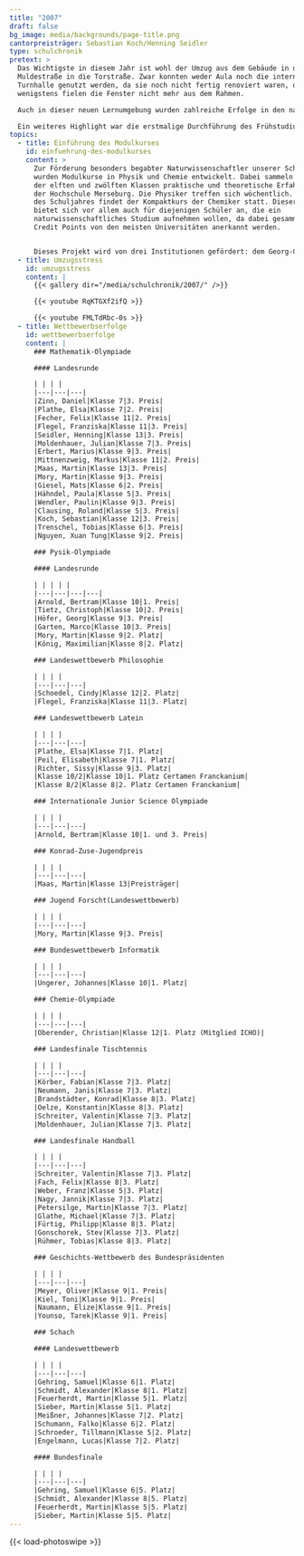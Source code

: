 ```yaml
---
title: "2007"
draft: false
bg_image: media/backgrounds/page-title.png
cantorpreisträger: Sebastian Koch/Henning Seidler
type: schulchronik
pretext: >
  Das Wichtigste in diesem Jahr ist wohl der Umzug aus dem Gebäude in der
  Muldestraße in die Torstraße. Zwar konnten weder Aula noch die interne
  Turnhalle genutzt werden, da sie noch nicht fertig renoviert waren, doch
  wenigstens fielen die Fenster nicht mehr aus dem Rahmen.

  Auch in dieser neuen Lernumgebung wurden zahlreiche Erfolge in den naturwissenschaftlichen Bereichen erzielt, so zum Beispiel bei der Matheolympiade, der Chemieolympiade, „Jugend forscht“, der IJSO, aber auch im sportlichen und geisteswissenschaftlichen Bereich, wie z.B. die Teilnahme an Jugend trainiert für Olympia in der Sportart Handball oder zahlreichen Platzierungen bei Geschichts- und Lateinwettbewerben.

  Ein weiteres Highlight war die erstmalige Durchführung des Frühstudiums, an dem Paul Kramer teilnahm.
topics:
  - title: Einführung des Modulkurses
    id: einfuehrung-des-modulkurses
    content: >
      Zur Förderung besonders begabter Naturwissenschaftler unserer Schule
      wurden Modulkurse in Physik und Chemie entwickelt. Dabei sammeln Schüler
      der elften und zwölften Klassen praktische und theoretische Erfahrungen an
      der Hochschule Merseburg. Die Physiker treffen sich wöchentlich. Am Ende
      des Schuljahres findet der Kompaktkurs der Chemiker statt. Dieser Kurs
      bietet sich vor allem auch für diejenigen Schüler an, die ein
      naturwissenschaftliches Studium aufnehmen wollen, da dabei gesammelte
      Credit Points von den meisten Universitäten anerkannt werden.


      Dieses Projekt wird von drei Institutionen gefördert: dem Georg-Cantor-Gymnasium, der Fachhochschule Merseburg und vom Dow Olefinverbund GmbH. Letztere stellt den teilnehmenden Schülern Laptops über die gesamten zwei Jahre zur Verfügung.
  - title: Umzugsstress
    id: umzugsstress
    content: |
      {{< gallery dir="/media/schulchronik/2007/" />}}

      {{< youtube RqKTGXf2ifQ >}}

      {{< youtube FMLTdRbc-0s >}}
  - title: Wettbewerbserfolge
    id: wettbewerbserfolge
    content: |
      ### Mathematik-Olympiade

      #### Landesrunde

      | | | |
      |---|---|---|
      |Zinn, Daniel|Klasse 7|3. Preis|
      |Plathe, Elsa|Klasse 7|2. Preis|
      |Fecher, Felix|Klasse 11|2. Preis|
      |Flegel, Franziska|Klasse 11|3. Preis|
      |Seidler, Henning|Klasse 13|3. Preis|
      |Moldenhauer, Julian|Klasse 7|3. Preis|
      |Erbert, Marius|Klasse 9|3. Preis|
      |Mittnenzweig, Markus|Klasse 11|2. Preis|
      |Maas, Martin|Klasse 13|3. Preis|
      |Mory, Martin|Klasse 9|3. Preis|
      |Giesel, Mats|Klasse 6|2. Preis|
      |Hähndel, Paula|Klasse 5|3. Preis|
      |Wendler, Paulin|Klasse 9|3. Preis|
      |Clausing, Roland|Klasse 5|3. Preis|
      |Koch, Sebastian|Klasse 12|3. Preis|
      |Trenschel, Tobias|Klasse 6|3. Preis|
      |Nguyen, Xuan Tung|Klasse 9|2. Preis|

      ### Pysik-Olympiade

      #### Landesrunde

      | | | | |
      |---|---|---|---|
      |Arnold, Bertram|Klasse 10|1. Preis|
      |Tietz, Christoph|Klasse 10|2. Preis|
      |Höfer, Georg|Klasse 9|3. Preis|
      |Garten, Marco|Klasse 10|3. Preis|
      |Mory, Martin|Klasse 9|2. Platz|
      |König, Maximilian|Klasse 8|2. Platz|

      ### Landeswettbewerb Philosophie

      | | | |
      |---|---|---|
      |Schoedel, Cindy|Klasse 12|2. Platz|
      |Flegel, Franziska|Klasse 11|3. Platz|

      ### Landeswettbewerb Latein

      | | | |
      |---|---|---|
      |Plathe, Elsa|Klasse 7|1. Platz|
      |Peil, Elisabeth|Klasse 7|1. Platz|
      |Richter, Sissy|Klasse 9|3. Platz|
      |Klasse 10/2|Klasse 10|1. Platz Certamen Franckanium|
      |Klasse 8/2|Klasse 8|2. Platz Certamen Franckanium|

      ### Internationale Junior Science Olympiade

      | | | |
      |---|---|---|
      |Arnold, Bertram|Klasse 10|1. und 3. Preis|

      ### Konrad-Zuse-Jugendpreis

      | | | |
      |---|---|---|
      |Maas, Martin|Klasse 13|Preisträger|

      ### Jugend Forscht(Landeswettbewerb)

      | | | |
      |---|---|---|
      |Mory, Martin|Klasse 9|3. Preis|

      ### Bundeswettbewerb Informatik

      | | | |
      |---|---|---|
      |Ungerer, Johannes|Klasse 10|1. Platz|

      ### Chemie-Olympiade

      | | | |
      |---|---|---|
      |Oberender, Christian|Klasse 12|1. Platz (Mitglied ICHO)|

      ### Landesfinale Tischtennis

      | | | |
      |---|---|---|
      |Körber, Fabian|Klasse 7|3. Platz|
      |Neumann, Janis|Klasse 7|3. Platz|
      |Brandstädter, Konrad|Klasse 8|3. Platz|
      |Oelze, Konstantin|Klasse 8|3. Platz|
      |Schreiter, Valentin|Klasse 7|3. Platz|
      |Moldenhauer, Julian|Klasse 7|3. Platz|

      ### Landesfinale Handball

      | | | |
      |---|---|---|
      |Schreiter, Valentin|Klasse 7|3. Platz|
      |Fach, Felix|Klasse 8|3. Platz|
      |Weber, Franz|Klasse 5|3. Platz|
      |Nagy, Jannik|Klasse 7|3. Platz|
      |Petersilge, Martin|Klasse 7|3. Platz|
      |Glathe, Michael|Klasse 7|3. Platz|
      |Fürtig, Philipp|Klasse 8|3. Platz|
      |Gonschorek, Stev|Klasse 7|3. Platz|
      |Rühmer, Tobias|Klasse 8|3. Platz|

      ### Geschichts-Wettbewerb des Bundespräsidenten

      | | | |
      |---|---|---|
      |Meyer, Oliver|Klasse 9|1. Preis|
      |Kiel, Toni|Klasse 9|1. Preis|
      |Naumann, Elize|Klasse 9|1. Preis|
      |Younso, Tarek|Klasse 9|1. Preis|

      ### Schach

      #### Landeswettbewerb

      | | | |
      |---|---|---|
      |Gehring, Samuel|Klasse 6|1. Platz|
      |Schmidt, Alexander|Klasse 8|1. Platz|
      |Feuerherdt, Martin|Klasse 5|1. Platz|
      |Sieber, Martin|Klasse 5|1. Platz|
      |Meißner, Johannes|Klasse 7|2. Platz|
      |Schumann, Falko|Klasse 6|2. Platz|
      |Schroeder, Tillmann|Klasse 5|2. Platz|
      |Engelmann, Lucas|Klasse 7|2. Platz|

      #### Bundesfinale

      | | | |
      |---|---|---|
      |Gehring, Samuel|Klasse 6|5. Platz|
      |Schmidt, Alexander|Klasse 8|5. Platz|
      |Feuerherdt, Martin|Klasse 5|5. Platz|
      |Sieber, Martin|Klasse 5|5. Platz|
---
```

{{< load-photoswipe >}}
